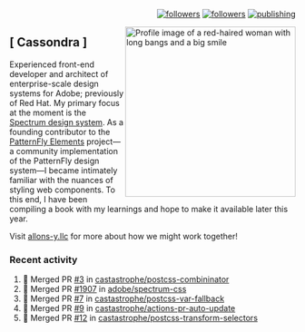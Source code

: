 <p align="right"><a rel="me" href="https://front-end.social/@castastrophe">
    <img alt="followers" title="Follow me on Mastodon" src="https://img.shields.io/mastodon/follow/109297102751309835?domain=https%3A%2F%2Ffront-end.social&label=Follow&logo=mastodon&logoColor=white&style=for-the-badge&labelColor=008080&color=006969"/></a>
  <a href="https://codepen.io/castastrophe/">
    <img alt="followers" title="Follow me on CodePen" src="https://img.shields.io/badge/16-1?color=640464&labelColor=7c007c&style=for-the-badge&logo=codepen&label=Follow"/></a>
<a href="https://castastrophe.medium.com/">
    <img alt="publishing" title="View articles on Medium" src="https://img.shields.io/badge/107-1?color=666&labelColor=444&label=subscribe&logo=medium&logoColor=white&style=for-the-badge"/></a>
    </p>
    
<img align="right" src="https://user-images.githubusercontent.com/1840295/209837133-f6b4d7a5-2117-4634-83b8-a635fb49a96a.png" height="300" alt="Profile image of a red-haired woman with long bangs and a big smile">

## [&nbsp;Cassondra&nbsp;]
    
Experienced front-end developer and architect of enterprise-scale design systems for Adobe; previously of Red Hat. My primary focus at the moment is the [Spectrum design system](https://github.com/adobe/spectrum-css). As a founding contributor to the [PatternFly&nbsp;Elements](https://github.com/patternfly/patternfly-elements) project&mdash;a community implementation of the PatternFly design system&mdash;I became intimately familiar with the nuances of styling web components. To this end, I have been compiling a book with my learnings and hope to make it available later this year.

Visit [allons-y.llc](http://allons-y.llc/) for more about how we might work together!

### Recent activity

<!--START_SECTION:activity-->
1. 🎉 Merged PR [#3](https://github.com/castastrophe/postcss-combininator/pull/3) in [castastrophe/postcss-combininator](https://github.com/castastrophe/postcss-combininator)
2. 🎉 Merged PR [#1907](https://github.com/adobe/spectrum-css/pull/1907) in [adobe/spectrum-css](https://github.com/adobe/spectrum-css)
3. 🎉 Merged PR [#7](https://github.com/castastrophe/postcss-var-fallback/pull/7) in [castastrophe/postcss-var-fallback](https://github.com/castastrophe/postcss-var-fallback)
4. 🎉 Merged PR [#9](https://github.com/castastrophe/actions-pr-auto-update/pull/9) in [castastrophe/actions-pr-auto-update](https://github.com/castastrophe/actions-pr-auto-update)
5. 🎉 Merged PR [#12](https://github.com/castastrophe/postcss-transform-selectors/pull/12) in [castastrophe/postcss-transform-selectors](https://github.com/castastrophe/postcss-transform-selectors)
<!--END_SECTION:activity-->
